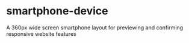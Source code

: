 # smartphone-device
A 360px wide screen smartphone layout for previewing and confirming responsive website features
